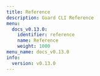 ```yaml
---
title: Reference
description: Guard CLI Reference
menu:
  docs_v0.13.0:
    identifier: reference
    name: Reference
    weight: 1000
menu_name: docs_v0.13.0
info:
  version: v0.13.0
---
```


